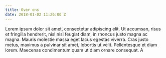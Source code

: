```yaml
---
title: Over ons
date: 2018-01-02 11:26:00 Z
---
```


Lorem ipsum dolor sit amet, consectetur adipiscing elit. Ut accumsan, risus et fringilla hendrerit, nisl nisl feugiat diam, in rhoncus justo magna ac magna. Mauris molestie massa eget lacus egestas viverra. Cras justo metus, maximus a pulvinar sit amet, lobortis ut velit. Pellentesque et diam lorem. Maecenas condimentum quam ut diam ornare consequat. A